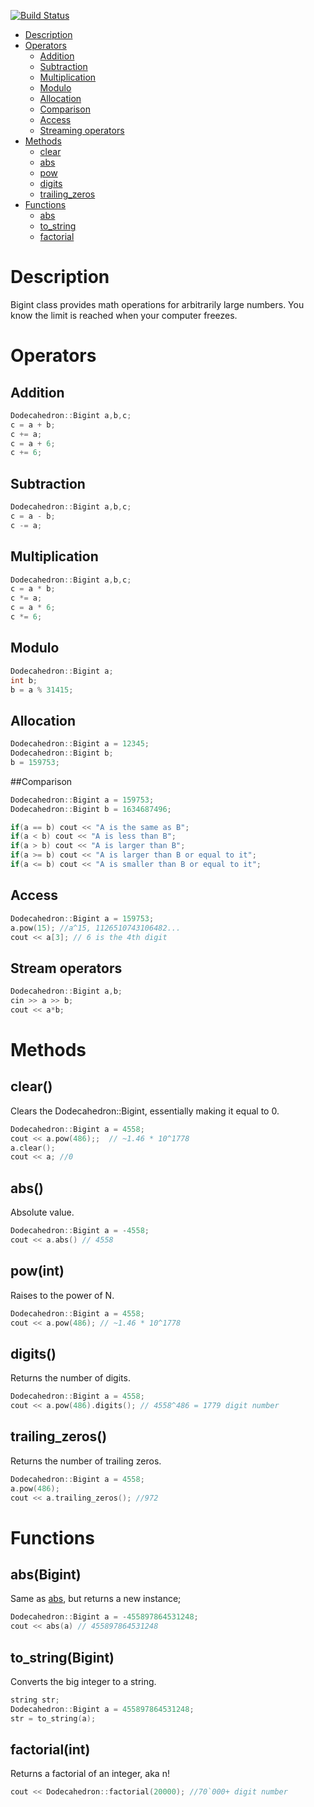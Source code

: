 [![Build Status](https://travis-ci.org/kasparsklavins/bigint.svg)](https://travis-ci.org/kasparsklavins/bigint)

* [Description](#description)   
* [Operators](#operators)
  * [Addition](#addition)
  * [Subtraction](#subtraction)
  * [Multiplication](#multiplication)
  * [Modulo](#modulo)
  * [Allocation](#allocation)
  * [Comparison](#comparison)
  * [Access](#access)
  * [Streaming operators](#streaming-operators)
* [Methods](#methods)
  * [clear](#clear)
  * [abs](#abs)
  * [pow](#powint)
  * [digits](#digits)
  * [trailing_zeros](#trailing_zeros)
* [Functions](#functions)
  * [abs](#absbigint)
  * [to_string](#to_stringbigint)
  * [factorial](#factorialint)

# Description
Bigint class provides math operations for arbitrarily large numbers. You know the limit is reached when your computer freezes.

# Operators
## Addition
```C++
Dodecahedron::Bigint a,b,c;
c = a + b;
c += a;
c = a + 6;
c += 6;
```
## Subtraction
```C++
Dodecahedron::Bigint a,b,c;
c = a - b;
c -= a;
```
## Multiplication
```C++
Dodecahedron::Bigint a,b,c;
c = a * b;
c *= a;
c = a * 6;
c *= 6;
```
## Modulo
```C++
Dodecahedron::Bigint a;
int b;
b = a % 31415;
```
## Allocation
```C++
Dodecahedron::Bigint a = 12345;
Dodecahedron::Bigint b;
b = 159753;
```
##Comparison
```C++
Dodecahedron::Bigint a = 159753;
Dodecahedron::Bigint b = 1634687496;

if(a == b) cout << "A is the same as B";
if(a < b) cout << "A is less than B";
if(a > b) cout << "A is larger than B";
if(a >= b) cout << "A is larger than B or equal to it";
if(a <= b) cout << "A is smaller than B or equal to it";
```
## Access
```C++
Dodecahedron::Bigint a = 159753;
a.pow(15); //a^15, 1126510743106482...
cout << a[3]; // 6 is the 4th digit
```
## Stream operators
```C++
Dodecahedron::Bigint a,b;
cin >> a >> b;
cout << a*b;
```
# Methods
## clear()
Clears the Dodecahedron::Bigint, essentially making it equal to 0.
```C++
Dodecahedron::Bigint a = 4558;
cout << a.pow(486);;  // ~1.46 * 10^1778
a.clear();
cout << a; //0
```
## abs()
Absolute value.
```C++
Dodecahedron::Bigint a = -4558;
cout << a.abs() // 4558
```
## pow(int)
Raises to the power of N.
```C++
Dodecahedron::Bigint a = 4558;
cout << a.pow(486); // ~1.46 * 10^1778
```
## digits()
Returns the number of digits.
```C++
Dodecahedron::Bigint a = 4558;
cout << a.pow(486).digits(); // 4558^486 = 1779 digit number
```
## trailing_zeros()
Returns the number of trailing zeros.
```C++
Dodecahedron::Bigint a = 4558;
a.pow(486);
cout << a.trailing_zeros(); //972
```
# Functions
## abs(Bigint)
Same as [abs](#abs), but returns a new instance;
```C++
Dodecahedron::Bigint a = -455897864531248;
cout << abs(a) // 455897864531248
```
## to_string(Bigint)
Converts the big integer to a string.
```C++
string str;
Dodecahedron::Bigint a = 455897864531248;
str = to_string(a);
```
## factorial(int)
Returns a factorial of an integer, aka n!
```C++
cout << Dodecahedron::factorial(20000); //70`000+ digit number
```
